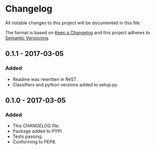 # Changelog
All notable changes to this project will be documented in this file.

The format is based on [Keep a Changelog](http://keepachangelog.com/en/1.0.0/)
and this project adheres to [Semantic Versioning](http://semver.org/spec/v2.0.0.html).

## 0.1.1 - 2017-03-05
### Added
- Readme was rewritten in ReST.
- Classifiers and python versions added to setup.py.

## 0.1.0 - 2017-03-05
### Added
- This CHANGELOG file.
- Package added to PYPI
- Tests passing.
- Conforming to PEP8.
